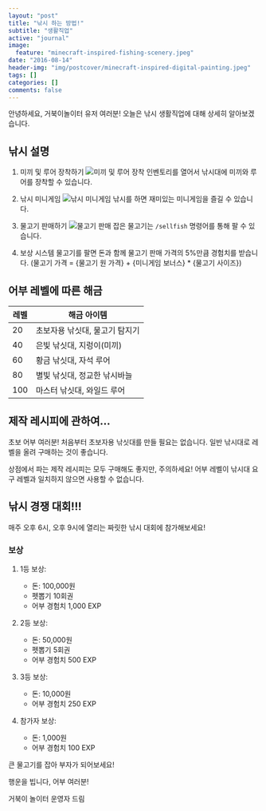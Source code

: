 ```yaml
---
layout: "post"
title: "낚시 하는 방법!"
subtitle: "생활직업"
active: "journal"
image:
  feature: "minecraft-inspired-fishing-scenery.jpeg"
date: "2016-08-14"
header-img: "img/postcover/minecraft-inspired-digital-painting.jpeg"
tags: []
categories: []
comments: false
---
```


안녕하세요, 거북이놀이터 유저 여러분!
오늘은 낚시 생활직업에 대해 상세히 알아보겠습니다.

## 낚시 설명

1. 미끼 및 루어 장착하기
   ![미끼 및 루어 장착](/img/postcover/fishing_1.gif)
   인벤토리를 열어서 낚시대에 미끼와 루어를 장착할 수 있습니다.

2. 낚시 미니게임
   ![낚시 미니게임](/img/postcover/fishing_2.gif)
   낚시를 하면 재미있는 미니게임을 즐길 수 있습니다.

3. 물고기 판매하기
   ![물고기 판매](/img/postcover/fishing_3.gif)
   잡은 물고기는 `/sellfish` 명령어를 통해 팔 수 있습니다.

4. 보상 시스템
   물고기를 팔면 돈과 함께 물고기 판매 가격의 5%만큼 경험치를 받습니다.
   (물고기 가격 = {물고기 원 가격} + {미니게임 보너스} * {물고기 사이즈})

## 어부 레벨에 따른 해금

| 레벨 | 해금 아이템 |
|------|-------------|
| 20 | 초보자용 낚싯대, 물고기 탐지기 |
| 40 | 은빛 낚싯대, 지렁이(미끼) |
| 60 | 황금 낚싯대, 자석 루어 |
| 80 | 별빛 낚싯대, 정교한 낚시바늘 |
| 100 | 마스터 낚싯대, 와일드 루어 |

## 제작 레시피에 관하여...

초보 어부 여러분! 처음부터 초보자용 낚싯대를 만들 필요는 없습니다. 일반 낚시대로 레벨을 올려 구매하는 것이 좋습니다.

상점에서 파는 제작 레시피는 모두 구매해도 좋지만, 주의하세요! 어부 레벨이 낚시대 요구 레벨과 일치하지 않으면 사용할 수 없습니다.

## 낚시 경쟁 대회!!!

매주 오후 6시, 오후 9시에 열리는 짜릿한 낚시 대회에 참가해보세요!

### 보상

1. 1등 보상:
   - 돈: 100,000원
   - 펫뽑기 10회권
   - 어부 경험치 1,000 EXP

2. 2등 보상:
   - 돈: 50,000원
   - 펫뽑기 5회권
   - 어부 경험치 500 EXP

3. 3등 보상:
   - 돈: 10,000원
   - 어부 경험치 250 EXP

4. 참가자 보상:
   - 돈: 1,000원
   - 어부 경험치 100 EXP

큰 물고기를 잡아 부자가 되어보세요!

행운을 빕니다, 어부 여러분!

거북이 놀이터 운영자 드림